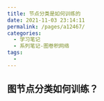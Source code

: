 ```yaml
---
title: 节点分类是如何训练的
date: 2021-11-03 23:14:11
permalink: /pages/a12467/
categories:
  - 学习笔记
  - 系列笔记-图卷积网络
tags:
  - 
---
```

## 图节点分类如何训练？